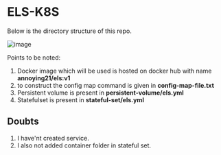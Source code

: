 # ELS-K8S
Below is the directory structure of this repo.

![image](https://user-images.githubusercontent.com/32765126/219086372-b65390b9-fd2b-4383-9ef4-cf9b8864f78c.png)


Points to be noted:
1. Docker image which will be used is hosted on docker hub with name **annoying21/els:v1**
2. to construct the config map command is given in **config-map-file.txt**
3. Persistent volume is present in **persistent-volume/els.yml**
4. Statefulset is present in **stateful-set/els.yml**

## Doubts
1. I have'nt created service.
2. I also not added container folder in stateful set.
